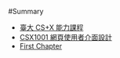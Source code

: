 #Summary

* [臺大 CS+X 能力課程](README.md)
* [CSX1001 網頁使用者介面設計](csx1001-網頁使用者介面設計.md)
* [First Chapter](chapter1.md)
